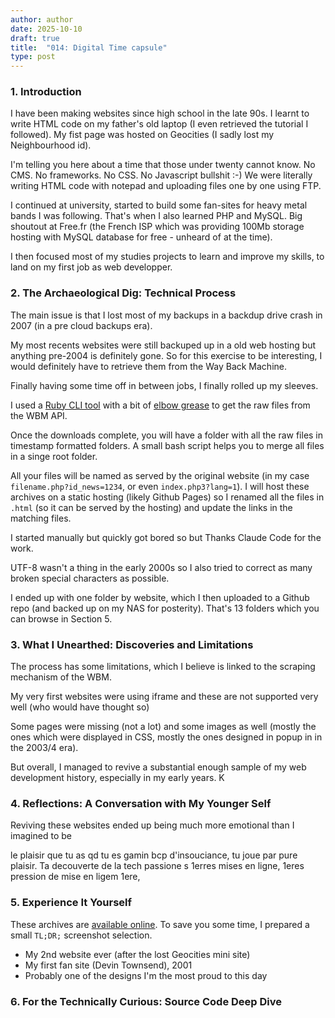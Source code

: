 ```yaml
---
author: author
date: 2025-10-10
draft: true
title:  "014: Digital Time capsule"
type: post
---
```


### 1. Introduction
I have been making websites since high school in the late 90s. I learnt to write HTML code on my father's old laptop (I even retrieved the tutorial I followed). My fist page was hosted on Geocities (I sadly lost my Neighbourhood id).

I'm telling you here about a time that those under twenty cannot know. No CMS. No frameworks. No CSS. No Javascript bullshit :-) We were literally writing HTML code with notepad and uploading files one by one using FTP.

I continued at university, started to build some fan-sites for heavy metal bands I was following. That's when I also learned PHP and MySQL. Big shoutout at Free.fr (the French ISP which was providing 100Mb storage hosting with MySQL database for free - unheard of at the time). 

I then focused most of my studies projects to learn and improve my skills, to land on my first job as web developper. 


### 2. The Archaeological Dig: Technical Process
The main issue is that I lost most of my backups in a backdup drive crash in 2007 (in a pre cloud backups era). 

My most recents websites were still backuped up in a old web hosting but anything pre-2004 is definitely gone.  So for this exercise to be interesting, I would definitely have to retrieve them from the Way Back Machine. 

Finally having some time off in between jobs, I finally rolled up my sleeves. 

I used a [Ruby CLI tool](https://github.com/StrawberryMaster/wayback-machine-downloader) with a bit of [elbow grease](https://github.com/StrawberryMaster/wayback-machine-downloader?tab=readme-ov-file#ssl-certificate-errors) to get the raw files from the WBM API.

Once the downloads complete, you will have a folder with all the raw files in timestamp formatted folders. A small bash script helps you to merge all files in a singe root folder.

All your files will be named as served by the original website (in my case `filename.php?id_news=1234`, or even `index.php3?lang=1`). I will host these archives on a static hosting (likely Github Pages) so I renamed all the files in `.html` (so it can be served by the hosting) and update the links in the matching files.

I started manually but quickly got bored so but Thanks Claude Code for the work. 

UTF-8 wasn't a thing in the early 2000s so I also tried to correct as many broken special characters as possible. 

I ended up with one folder by website, which I then uploaded to a Github repo (and backed up on my NAS for posterity). That's 13 folders which you can browse in Section 5. 

### 3. What I Unearthed: Discoveries and Limitations
The process has some limitations, which I believe is linked to the scraping mechanism of the WBM. 

My very first websites were using iframe and these are not supported very well (who would have thought so)

Some pages were missing (not a lot) and some images as well (mostly the ones which were displayed in CSS, mostly the ones designed in popup in in the 2003/4 era). 

But overall, I managed to revive a substantial enough sample of my web development history, especially in my early years. K


### 4. Reflections: A Conversation with My Younger Self
Reviving these websites ended up being much more emotional than I imagined to be




le plaisir que tu as qd tu es gamin
bcp d'insouciance, tu joue par pure plaisir. Ta decouverte de la tech 
passione s
1erres mises en ligne, 1eres pression de mise en ligem 1ere, 


### 5. Experience It Yourself
These archives are [available online](http://archives.followtheway.info). 
To save you some time, I prepared a small `TL;DR;` screenshot selection.

* My 2nd website ever (after the lost Geocities mini site)
* My first fan site (Devin Townsend), 2001
* Probably one of the designs I'm the most proud to this day

### 6. For the Technically Curious: Source Code Deep Dive

